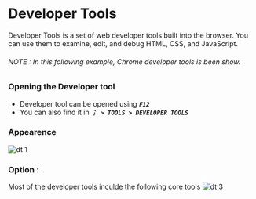 # Developer Tools

Developer Tools is a set of web developer tools built into the browser. You can use them to examine, edit, and debug HTML, CSS, and JavaScript.

###### NOTE : In this following example, _Chrome_ developer tools is been show. 

### Opening the Developer tool
* Developer tool can be opened using ***``` F12 ```***
* You can also find it in ***```⋮ > TOOLS > DEVELOPER TOOLS```***

### Appearence 
![dt 1](https://user-images.githubusercontent.com/45136496/77650200-1dda2c80-6f91-11ea-98f4-eb67646b4645.png)

### Option :
Most of the developer tools inculde the following core tools
![dt 3](https://user-images.githubusercontent.com/45136496/77650526-a3f67300-6f91-11ea-84df-a64980fc581a.png)
